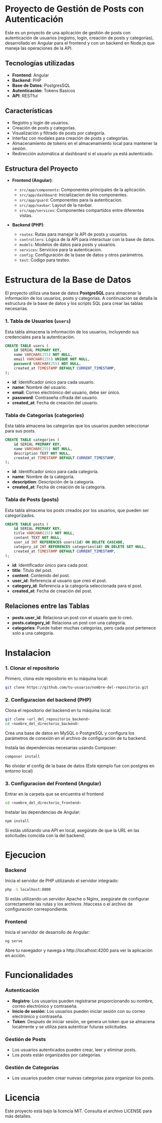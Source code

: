 # Proyecto de Gestión de Posts con Autenticación

Este es un proyecto de una aplicación de gestión de posts con autenticación de usuarios (registro, login, creación de posts y categorías), desarrollado en Angular para el frontend y con un backend en Node.js que maneja las operaciones de la API.

## Tecnologías utilizadas

- **Frontend**: Angular
- **Backend**: PHP
- **Base de Datos**: PostgresSQL
- **Autenticación**: Tokens Basicos
- **API**: RESTful

## Características

- Registro y login de usuarios.
- Creación de posts y categorías.
- Visualización y filtrado de posts por categoría.
- Interfaz con modales para creación de posts y categorías.
- Almacenamiento de tokens en el almacenamiento local para mantener la sesión.
- Redirección automática al dashboard si el usuario ya está autenticado.

## Estructura del Proyecto

- **Frontend (Angular)**:
  - `src/app/components`: Componentes principales de la aplicación.
  - `src/app/dashboard`: Inicializacion de los componentes.
  - `src/app/guard`: Componentes para la autenticacion.
  - `src/app/navbar`: Layout de la navbar.
  - `src/app/services`: Componentes compartidos entre diferentes vistas.


- **Backend (PHP)**:
  - `routes`: Rutas para manejar la API de posts y usuarios.
  - `controllers`: Lógica de la API para interactuar con la base de datos.
  - `models`: Modelos de datos para posts y usuarios.
  - `services`: Servicios para la autenticacion.
  - `config`: Configuración de la base de datos y otros parámetros.
  - `test`: Codigo para testeo.

# Estructura de la Base de Datos

El proyecto utiliza una base de datos **PostgreSQL** para almacenar la información de los usuarios, posts y categorías. A continuación se detalla la estructura de la base de datos y los scripts SQL para crear las tablas necesarias.

### 1. Tabla de Usuarios (`users`)

Esta tabla almacena la información de los usuarios, incluyendo sus credenciales para la autenticación.

```sql
CREATE TABLE users (
    id SERIAL PRIMARY KEY,
    name VARCHAR(255) NOT NULL,
    email VARCHAR(255) UNIQUE NOT NULL,
    password VARCHAR(255) NOT NULL,
    created_at TIMESTAMP DEFAULT CURRENT_TIMESTAMP,
);
```
- **id**: Identificador único para cada usuario.
- **name**: Nombre del usuario.
- **email**: Correo electrónico del usuario, debe ser único.
- **password**: Contraseña cifrada del usuario.
- **created_at**: Fecha de creación del usuario.

### Tabla de Categorías (categories)

Esta tabla almacena las categorías que los usuarios pueden seleccionar para sus posts.

```sql
CREATE TABLE categories (
    id SERIAL PRIMARY KEY,
    name VARCHAR(255) NOT NULL,
    description TEXT NOT NULL,
    created_at TIMESTAMP DEFAULT CURRENT_TIMESTAMP,
);
```

- **id**: Identificador único para cada categoría.
- **name**: Nombre de la categoría.
- **description**: Descripción de la categoría.
- **created_at**: Fecha de creación de la categoría.

### Tabla de Posts (posts)

Esta tabla almacena los posts creados por los usuarios, que pueden ser categorizados.

```sql
CREATE TABLE posts (
    id SERIAL PRIMARY KEY,
    title VARCHAR(255) NOT NULL,
    content TEXT NOT NULL,
    user_id INT REFERENCES users(id) ON DELETE CASCADE,
    category_id INT REFERENCES categories(id) ON DELETE SET NULL,
    created_at TIMESTAMP DEFAULT CURRENT_TIMESTAMP,
);
```
- **id**: Identificador único para cada post.
- **title**: Título del post.
- **content**: Contenido del post.
- **user_id**: Referencia al usuario que creó el post.
- **category_id**: Referencia a la categoría seleccionada para el post.
- **created_at**: Fecha de creación del post.


## Relaciones entre las Tablas
- **posts.user_id**: Relaciona un post con el usuario que lo creó.
- **posts.category_id**: Relaciona un post con una categoría.
- **categories**: Puede haber muchas categorías, pero cada post pertenece solo a una categoría.

# Instalacion
### 1. Clonar el repositorio

Primero, clona este repositorio en tu máquina local:

```bash
git clone https://github.com/tu-usuario/nombre-del-repositorio.git
```

### 2. Configuracion del backend (PHP)

Clona el repositorio del backend en tu máquina local:
   ```bash
   git clone <url_del_repositorio_backend>
   cd <nombre_del_directorio_backend>
```
Crea una base de datos en MySQL o PostgreSQL y configura los parámetros de conexión en el archivo de configuración de tu backend.

Instala las dependencias necesarias usando Composer:
```bash
composer install
```
No olvidar el config de la base de datos (Este ejemplo fue con postgres en entorno local)

### 3. Configuracion del Frontend (Angular)

Entrar en la carpeta que se encuentra el frontend

```bash
cd <nombre_del_directorio_frontend>
```

Instalar las dependencias de Angular:
```bash
npm install
```

Si estás utilizando una API en local, asegúrate de que la URL en las solicitudes coincida con la del backend.

# Ejecucion
### Backend
Inicia el servidor de PHP utilizando el servidor integrado:

```bash
php -S localhost:8000
```
Si estás utilizando un servidor Apache o Nginx, asegúrate de configurar correctamente las rutas y los archivos .htaccess o el archivo de configuración correspondiente.

### Frontend
Inicia el servidor de desarrollo de Angular:

```bash
ng serve
```
Abre tu navegador y navega a http://localhost:4200 para ver la aplicación en acción.

# Funcionalidades
### Autenticación
- **Registro**: Los usuarios pueden registrarse proporcionando su nombre, correo electrónico y contraseña.
- **Inicio de sesión**: Los usuarios pueden iniciar sesión con su correo electrónico y contraseña.
- **Token**: Después de iniciar sesión, se genera un token que se almacena localmente y se utiliza para autenticar futuras solicitudes.
### Gestión de Posts
 - Los usuarios autenticados pueden crear, leer y eliminar posts.
- Los posts están organizados por categorías.
### Gestión de Categorías
- Los usuarios pueden crear nuevas categorías para organizar los posts.

# Licencia

Este proyecto está bajo la licencia MIT. Consulta el archivo LICENSE para más detalles.

